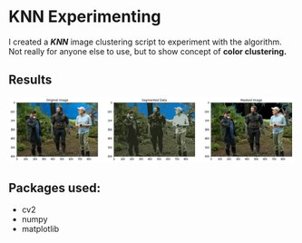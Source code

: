 # KNN Experimenting 
 I created a **_KNN_** image clustering script to experiment with the algorithm.
 Not really for anyone else to use, but to show concept of **color clustering.** 
## Results
<img src="data/endgmae_knn_horizontal.png" width = 800>

## Packages used:
* cv2
* numpy
* matplotlib
